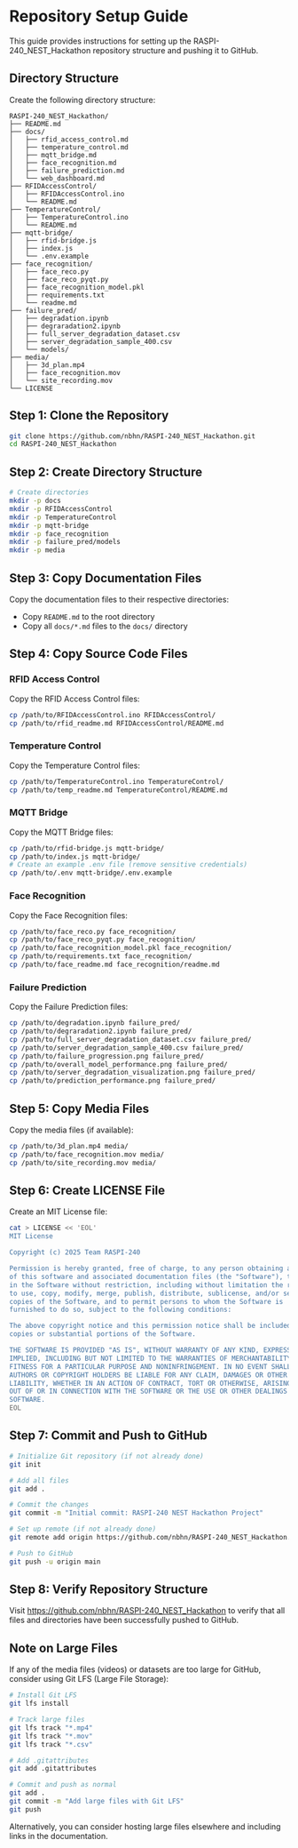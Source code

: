 # Repository Setup Guide

This guide provides instructions for setting up the RASPI-240_NEST_Hackathon repository structure and pushing it to GitHub.

## Directory Structure

Create the following directory structure:

```
RASPI-240_NEST_Hackathon/
├── README.md
├── docs/
│   ├── rfid_access_control.md
│   ├── temperature_control.md
│   ├── mqtt_bridge.md
│   ├── face_recognition.md
│   ├── failure_prediction.md
│   └── web_dashboard.md
├── RFIDAccessControl/
│   ├── RFIDAccessControl.ino
│   └── README.md
├── TemperatureControl/
│   ├── TemperatureControl.ino
│   └── README.md
├── mqtt-bridge/
│   ├── rfid-bridge.js
│   ├── index.js
│   └── .env.example
├── face_recognition/
│   ├── face_reco.py
│   ├── face_reco_pyqt.py
│   ├── face_recognition_model.pkl
│   ├── requirements.txt
│   └── readme.md
├── failure_pred/
│   ├── degradation.ipynb
│   ├── degraradation2.ipynb
│   ├── full_server_degradation_dataset.csv
│   ├── server_degradation_sample_400.csv
│   └── models/
├── media/
│   ├── 3d_plan.mp4
│   ├── face_recognition.mov
│   └── site_recording.mov
└── LICENSE
```

## Step 1: Clone the Repository

```bash
git clone https://github.com/nbhn/RASPI-240_NEST_Hackathon.git
cd RASPI-240_NEST_Hackathon
```

## Step 2: Create Directory Structure

```bash
# Create directories
mkdir -p docs
mkdir -p RFIDAccessControl
mkdir -p TemperatureControl
mkdir -p mqtt-bridge
mkdir -p face_recognition
mkdir -p failure_pred/models
mkdir -p media
```

## Step 3: Copy Documentation Files

Copy the documentation files to their respective directories:

- Copy `README.md` to the root directory
- Copy all `docs/*.md` files to the `docs/` directory

## Step 4: Copy Source Code Files

### RFID Access Control
Copy the RFID Access Control files:
```bash
cp /path/to/RFIDAccessControl.ino RFIDAccessControl/
cp /path/to/rfid_readme.md RFIDAccessControl/README.md
```

### Temperature Control
Copy the Temperature Control files:
```bash
cp /path/to/TemperatureControl.ino TemperatureControl/
cp /path/to/temp_readme.md TemperatureControl/README.md
```

### MQTT Bridge
Copy the MQTT Bridge files:
```bash
cp /path/to/rfid-bridge.js mqtt-bridge/
cp /path/to/index.js mqtt-bridge/
# Create an example .env file (remove sensitive credentials)
cp /path/to/.env mqtt-bridge/.env.example
```

### Face Recognition
Copy the Face Recognition files:
```bash
cp /path/to/face_reco.py face_recognition/
cp /path/to/face_reco_pyqt.py face_recognition/
cp /path/to/face_recognition_model.pkl face_recognition/
cp /path/to/requirements.txt face_recognition/
cp /path/to/face_readme.md face_recognition/readme.md
```

### Failure Prediction
Copy the Failure Prediction files:
```bash
cp /path/to/degradation.ipynb failure_pred/
cp /path/to/degraradation2.ipynb failure_pred/
cp /path/to/full_server_degradation_dataset.csv failure_pred/
cp /path/to/server_degradation_sample_400.csv failure_pred/
cp /path/to/failure_progression.png failure_pred/
cp /path/to/overall_model_performance.png failure_pred/
cp /path/to/server_degradation_visualization.png failure_pred/
cp /path/to/prediction_performance.png failure_pred/
```

## Step 5: Copy Media Files

Copy the media files (if available):
```bash
cp /path/to/3d_plan.mp4 media/
cp /path/to/face_recognition.mov media/
cp /path/to/site_recording.mov media/
```

## Step 6: Create LICENSE File

Create an MIT License file:
```bash
cat > LICENSE << 'EOL'
MIT License

Copyright (c) 2025 Team RASPI-240

Permission is hereby granted, free of charge, to any person obtaining a copy
of this software and associated documentation files (the "Software"), to deal
in the Software without restriction, including without limitation the rights
to use, copy, modify, merge, publish, distribute, sublicense, and/or sell
copies of the Software, and to permit persons to whom the Software is
furnished to do so, subject to the following conditions:

The above copyright notice and this permission notice shall be included in all
copies or substantial portions of the Software.

THE SOFTWARE IS PROVIDED "AS IS", WITHOUT WARRANTY OF ANY KIND, EXPRESS OR
IMPLIED, INCLUDING BUT NOT LIMITED TO THE WARRANTIES OF MERCHANTABILITY,
FITNESS FOR A PARTICULAR PURPOSE AND NONINFRINGEMENT. IN NO EVENT SHALL THE
AUTHORS OR COPYRIGHT HOLDERS BE LIABLE FOR ANY CLAIM, DAMAGES OR OTHER
LIABILITY, WHETHER IN AN ACTION OF CONTRACT, TORT OR OTHERWISE, ARISING FROM,
OUT OF OR IN CONNECTION WITH THE SOFTWARE OR THE USE OR OTHER DEALINGS IN THE
SOFTWARE.
EOL
```

## Step 7: Commit and Push to GitHub

```bash
# Initialize Git repository (if not already done)
git init

# Add all files
git add .

# Commit the changes
git commit -m "Initial commit: RASPI-240 NEST Hackathon Project"

# Set up remote (if not already done)
git remote add origin https://github.com/nbhn/RASPI-240_NEST_Hackathon.git

# Push to GitHub
git push -u origin main
```

## Step 8: Verify Repository Structure

Visit https://github.com/nbhn/RASPI-240_NEST_Hackathon to verify that all files and directories have been successfully pushed to GitHub.

## Note on Large Files

If any of the media files (videos) or datasets are too large for GitHub, consider using Git LFS (Large File Storage):

```bash
# Install Git LFS
git lfs install

# Track large files
git lfs track "*.mp4"
git lfs track "*.mov"
git lfs track "*.csv"

# Add .gitattributes
git add .gitattributes

# Commit and push as normal
git add .
git commit -m "Add large files with Git LFS"
git push
```

Alternatively, you can consider hosting large files elsewhere and including links in the documentation. 